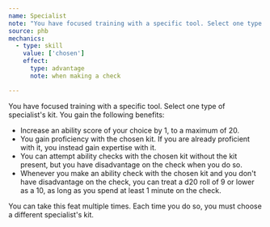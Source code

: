 ```yaml
---
name: Specialist
note: "You have focused training with a specific tool. Select one type of specialist's kit. You gain the following benefits:"
source: phb
mechanics:
  - type: skill
    value: ['chosen']
    effect:
      type: advantage
      note: when making a check

---
```

You have focused training with a specific tool. Select one type of specialist's kit. You gain the following benefits:
- Increase an ability score of your choice by 1, to a maximum of 20.
- You gain proficiency with the chosen kit. If you are already proficient with it, you instead gain expertise with it. 
- You can attempt ability checks with the chosen kit without the kit present, but you have disadvantage on the check when you do so.
- Whenever you make an ability check with the chosen kit and you don't have disadvantage on the check, you can treat a d20 roll of 9 or lower as a 10, as long as you spend at least 1 minute on the check.

You can take this feat multiple times. Each time you do so, you must choose a different specialist's kit.

